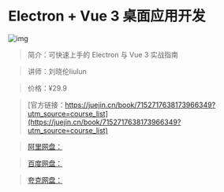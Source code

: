 # Electron + Vue 3 桌面应用开发

![img](../../assets/f5d88035a3b840ea9d19aadf19dc5647~tplv-k3u1fbpfcp-no-mark:280:280:200:280.png)

> 简介：可快速上手的 Electron 与 Vue 3 实战指南

> 讲师：刘晓伦liulun

> 价格：¥29.9

> [官方链接：https://juejin.cn/book/7152717638173966349?utm_source=course_list](https://juejin.cn/book/7152717638173966349?utm_source=course_list)

> [阿里网盘：]()

> [百度网盘：]()

> [夸克网盘：]()
